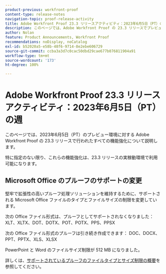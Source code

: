 ```yaml
---
product-previous: workfront-proof
content-type: release-notes
navigation-topic: proof-release-activity
title: Adobe Workfront Proof 23.3 リリースアクティビティ：2023年6月5日（PT）の週
description: このページでは、Adobe Workfront Proof の 23.3 リリースでプレビュー環境に対しておこなわれたすべての機能強化について説明します。これらの機能強化は、2023年6月5日（PT）の週に実稼動環境で利用可能になる予定です。
author: Nolan
feature: Product Announcements, Workfront Proof
recommendations: noDisplay, noCatalog
exl-id: b52020a5-e58b-48f6-9714-8e2ebe606729
source-git-commit: ccba3a3d7c0cac50dbd29cae677b076811904a91
workflow-type: tm+mt
source-wordcount: '173'
ht-degree: 100%

---
```


# Adobe Workfront Proof 23.3 リリースアクティビティ：2023年6月5日（PT）の週

このページでは、2023年6月5日（PT）のプレビュー環境に対する Adobe Workfront Proof の 23.3 リリースで行われたすべての機能強化について説明します。

特に指定のない限り、これらの機能強化は、23.3 リリースの実稼動環境で利用可能になります。

## Microsoft Office のプルーフのサポートの変更

堅牢で拡張性の高いプルーフ処理ソリューションを維持するために、サポートされる Microsoft Office ファイルのタイプとファイルサイズの制限を変更しています。

次の Office ファイル形式は、プルーフとしてサポートされなくなりました：
XLT、XLTX、DOT、DOTX、POT、POTX、PPS、PPSX

次の Office ファイル形式のプルーフは引き続き作成できます：
DOC、DOCX、PPT、PPTX、XLS、XLSX

PowerPoint と Word のファイルサイズ制限が 512 MB になりました。

詳しくは、[サポートされているプルーフのファイルタイプとサイズ制限の概要](/help/quicksilver/review-and-approve-work/proofing/proofing-overview/supported-proofing-file-types.md)を参照してください。
